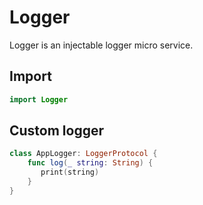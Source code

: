 # Logger

Logger is an injectable logger micro service.

## Import

```swift
import Logger
```

## Custom logger

```Swift
class AppLogger: LoggerProtocol {
    func log(_ string: String) {
       print(string)
    }
}
```
